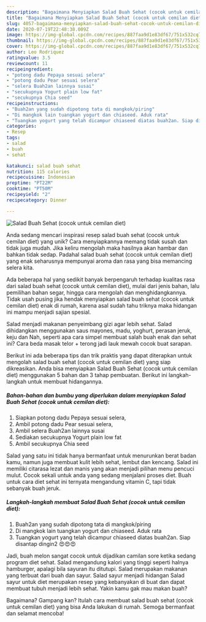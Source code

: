 ```yaml
---
description: "Bagaimana Menyiapkan Salad Buah Sehat (cocok untuk cemilan diet), Lezat Sekali"
title: "Bagaimana Menyiapkan Salad Buah Sehat (cocok untuk cemilan diet), Lezat Sekali"
slug: 4057-bagaimana-menyiapkan-salad-buah-sehat-cocok-untuk-cemilan-diet-lezat-sekali
date: 2020-07-19T22:48:38.009Z
image: https://img-global.cpcdn.com/recipes/887faa9d1e83df67/751x532cq70/salad-buah-sehat-cocok-untuk-cemilan-diet-foto-resep-utama.jpg
thumbnail: https://img-global.cpcdn.com/recipes/887faa9d1e83df67/751x532cq70/salad-buah-sehat-cocok-untuk-cemilan-diet-foto-resep-utama.jpg
cover: https://img-global.cpcdn.com/recipes/887faa9d1e83df67/751x532cq70/salad-buah-sehat-cocok-untuk-cemilan-diet-foto-resep-utama.jpg
author: Leo Rodriquez
ratingvalue: 3.5
reviewcount: 11
recipeingredient:
- "potong dadu Pepaya sesuai selera"
- "potong dadu Pear sesuai selera"
- "selera Buah2an lainnya susai"
- "secukupnya Yogurt plain low fat"
- "secukupnya Chia seed"
recipeinstructions:
- "Buah2an yang sudah dipotong tata di mangkok/piring"
- "Di mangkok lain tuangkan yogurt dan chiaseed. Aduk rata"
- "Tuangkan yogurt yang telah dicampur chiaseed diatas buah2an. Siap disantap dingin2 😍😍😍"
categories:
- Resep
tags:
- salad
- buah
- sehat

katakunci: salad buah sehat 
nutrition: 115 calories
recipecuisine: Indonesian
preptime: "PT22M"
cooktime: "PT50M"
recipeyield: "2"
recipecategory: Dinner

---
```



![Salad Buah Sehat (cocok untuk cemilan diet)](https://img-global.cpcdn.com/recipes/887faa9d1e83df67/751x532cq70/salad-buah-sehat-cocok-untuk-cemilan-diet-foto-resep-utama.jpg)

Anda sedang mencari inspirasi resep salad buah sehat (cocok untuk cemilan diet) yang unik? Cara menyiapkannya memang tidak susah dan tidak juga mudah. Jika keliru mengolah maka hasilnya akan hambar dan bahkan tidak sedap. Padahal salad buah sehat (cocok untuk cemilan diet) yang enak seharusnya mempunyai aroma dan rasa yang bisa memancing selera kita.

Ada beberapa hal yang sedikit banyak berpengaruh terhadap kualitas rasa dari salad buah sehat (cocok untuk cemilan diet), mulai dari jenis bahan, lalu pemilihan bahan segar, hingga cara mengolah dan menghidangkannya. Tidak usah pusing jika hendak menyiapkan salad buah sehat (cocok untuk cemilan diet) enak di rumah, karena asal sudah tahu triknya maka hidangan ini mampu menjadi sajian spesial.

Salad menjadi makanan penyeimbang gizi agar lebih sehat. Salad dihidangkan menggunakan saus mayones, madu, yoghurt, perasan jeruk, keju dan Nah, seperti apa cara simpel membuat salah buah enak dan sehat ini? Cara beda masak telor + terong jadi lauk mewah cocok buat sarapan.


Berikut ini ada beberapa tips dan trik praktis yang dapat diterapkan untuk mengolah salad buah sehat (cocok untuk cemilan diet) yang siap dikreasikan. Anda bisa menyiapkan Salad Buah Sehat (cocok untuk cemilan diet) menggunakan 5 bahan dan 3 tahap pembuatan. Berikut ini langkah-langkah untuk membuat hidangannya.

<!--inarticleads1-->

##### Bahan-bahan dan bumbu yang diperlukan dalam menyiapkan Salad Buah Sehat (cocok untuk cemilan diet):

1. Siapkan potong dadu Pepaya sesuai selera,
1. Ambil potong dadu Pear sesuai selera,
1. Ambil selera Buah2an lainnya susai
1. Sediakan secukupnya Yogurt plain low fat
1. Ambil secukupnya Chia seed


Salad yang satu ini tidak hanya bermanfaat untuk menurunkan berat badan kamu, namun juga membuat kulit lebih sehat, lembut dan kencang. Salad ini memiliki citarasa lezat dan manis yang akan menjadi pilihan menu pencuci mulut. Cocok sekali untuk anda yang sedang menjalani proses diet. Buah untuk cara diet sehat ini ternyata mengandung vitamin C, tapi tidak sebanyak buah jeruk. 

<!--inarticleads2-->

##### Langkah-langkah membuat Salad Buah Sehat (cocok untuk cemilan diet):

1. Buah2an yang sudah dipotong tata di mangkok/piring
1. Di mangkok lain tuangkan yogurt dan chiaseed. Aduk rata
1. Tuangkan yogurt yang telah dicampur chiaseed diatas buah2an. Siap disantap dingin2 😍😍😍


Jadi, buah melon sangat cocok untuk dijadikan camilan sore ketika sedang program diet sehat. Salad mengandung kalori yang tinggi seperti halnya hamburger, apalagi bila sayuran itu ditutupi. Salad merupakan makanan yang terbuat dari buah dan sayur. Salad sayur menjadi hidangan Salad sayur untuk diet merupakan resep yang kebanyakan di buat dan dapat membuat tubuh menjadi lebih sehat. Yakin kamu gak mau makan buah? 

Bagaimana? Gampang kan? Itulah cara membuat salad buah sehat (cocok untuk cemilan diet) yang bisa Anda lakukan di rumah. Semoga bermanfaat dan selamat mencoba!
